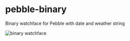 # pebble-binary
Binary watchface for Pebble with date and weather string

![binary watchface](http://cdn.dvbris.com/binary-pebble.png)
